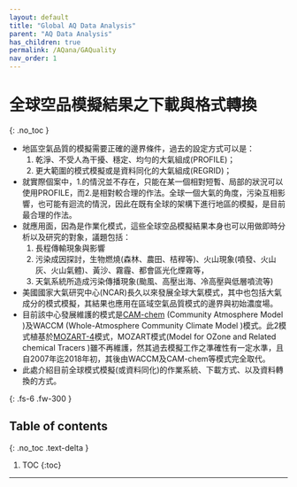 ```yaml
---
layout: default
title: "Global AQ Data Analysis"
parent: "AQ Data Analysis"
has_children: true
permalink: /AQana/GAQuality
nav_order: 1
---
```


# 全球空品模擬結果之下載與格式轉換
{: .no_toc }

- 地區空氣品質的模擬需要正確的邊界條件，過去的設定方式可以是：
  1. 乾淨、不受人為干擾、穩定、均勻的大氣組成(PROFILE)；
  1. 更大範圍的模式模擬或是資料同化的大氣組成(REGRID)；
- 就實際個案中，1.的情況並不存在，只能在某一個相對短暫、局部的狀況可以使用PROFILE，而2.是相對較合理的作法。全球一個大氣的角度，污染互相影響，也可能有迴流的情況，因此在既有全球的架構下進行地區的模擬，是目前最合理的作法。
- 就應用面，因為是作業化模式，這些全球空品模擬結果本身也可以用做即時分析以及研究的對象，議題包括：
  1. 長程傳輸現象與影響
  1. 污染成因探討，生物燃燒(森林、農田、桔稈等)、火山現象(噴發、火山灰、火山氣體)、黃沙、霧霾、都會區光化煙霧等，
  1. 天氣系統所造成污染傳播現象(颱風、高壓出海、冷高壓與低層噴流等)
- 美國國家大氣研究中心(NCAR)長久以來發展全球大氣模式，其中也包括大氣成分的模式模擬，其結果也應用在區域空氣品質模式的邊界與初始濃度場。
- 目前該中心發展維護的模式是[CAM-chem](https://wiki.ucar.edu/display/camchem/Home) (Community Atmosphere Model )及WACCM (Whole-Atmosphere Community Climate Model )模式。此2模式植基於[MOZART-4](https://en.wikipedia.org/wiki/MOZART_(model))模式，MOZART模式(Model for OZone and Related chemical Tracers )雖不再維護，然其過去模擬工作之準確性有一定水準，且自2007年迄2018年初，其後由WACCM及CAM-chem等模式完全取代。
- 此處介紹目前全球模式模擬(或資料同化)的作業系統、下載方式、以及資料轉換的方式。

{: .fs-6 .fw-300 }

## Table of contents
{: .no_toc .text-delta }

1. TOC
{:toc}

---



